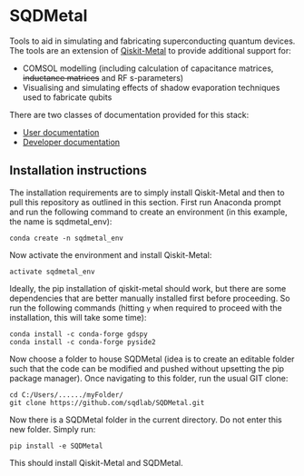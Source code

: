# SQDMetal

Tools to aid in simulating and fabricating superconducting quantum devices. The tools are an extension of [Qiskit-Metal](https://github.com/Qiskit/qiskit-metal) to provide additional support for:

- COMSOL modelling (including calculation of capacitance matrices, ~~inductance matrices~~ and RF s-parameters)
- Visualising and simulating effects of shadow evaporation techniques used to fabricate qubits

There are two classes of documentation provided for this stack:

- [User documentation](docs/User/Readme.md)
- [Developer documentation](docs/Developer/Readme.md)

## Installation instructions

The installation requirements are to simply install Qiskit-Metal and then to pull this repository as outlined in this section. First run Anaconda prompt and run the following command to create an environment (in this example, the name is sqdmetal_env):

```
conda create -n sqdmetal_env
```

Now activate the environment and install Qiskit-Metal:

```
activate sqdmetal_env
```

Ideally, the pip installation of qiskit-metal should work, but there are some dependencies that are better manually installed first before proceeding. So run the following commands (hitting `y` when required to proceed with the installation, this will take some time):

```
conda install -c conda-forge gdspy
conda install -c conda-forge pyside2
```

Now choose a folder to house SQDMetal (idea is to create an editable folder such that the code can be modified and pushed without upsetting the pip package manager). Once navigating to this folder, run the usual GIT clone:

```
cd C:/Users/....../myFolder/
git clone https://github.com/sqdlab/SQDMetal.git
```

Now there is a SQDMetal folder in the current directory. Do not enter this new folder. Simply run:

```
pip install -e SQDMetal
```

This should install Qiskit-Metal and SQDMetal.


